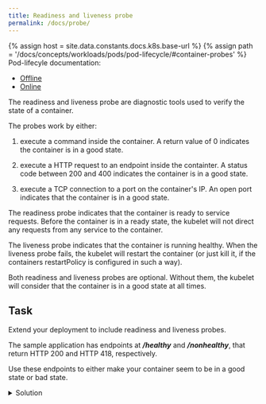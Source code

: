 ```yaml
---
title: Readiness and liveness probe
permalink: /docs/probe/
---
```

{% assign host = site.data.constants.docs.k8s.base-url %}
{% assign path = '/docs/concepts/workloads/pods/pod-lifecycle/#container-probes' %}
Pod-lifecyle documentation:
* [Offline]({{host.offline}}{{path}})
* [Online]({{host.online}}{{path}})

The readiness and liveness probe are diagnostic tools used to verify the state of a container.

The probes work by either:

1) execute a command inside the container. A return value of 0 indicates the container is in a good state.

2) execute a HTTP request to an endpoint inside the containter. A status code between 200 and 400 indicates the container is in a good state.

3) execute a TCP connection to a port on the container's IP. An open port indicates that the container is in a good state.

The readiness probe indicates that the container is ready to service requests. Before the container is in a ready state, the kubelet will not direct any requests from any service to the container.

The liveness probe indicates that the container is running healthy. When the liveness probe fails, the kubelet will restart the container (or just kill it, if the containers restartPolicy is configured in such a way).

Both readiness and liveness probes are optional. Without them, the kubelet will consider that the container is in a good state at all times.

## Task

Extend your deployment to include readiness and liveness probes.

The sample application has endpoints at ***/healthy*** and ***/nonhealthy***, that return HTTP 200 and HTTP 418, respectively.

Use these endpoints to either make your container seem to be in a good state or bad state.

<details>
  <summary>Solution</summary>
  <div markdown="1">

```yaml
apiVersion: apps/v1
kind: Deployment
metadata:
  name: sample-app-deployment
  labels:
    app: sample-app
spec:
  replicas: 1
  selector:
    matchLabels:
      app: sample-app
  template:
    metadata:
      labels:
        app: sample-app
    spec:
      containers:
      - name: sample-app
        image: torklo/workshop-api:latest
        imagePullPolicy: Always
        ports:
        - containerPort: 8080
        livenessProbe:
          httpGet:
            path: /healthy
            port: 8080
        readinessProbe:
          httpGet:
            path: /healthy
            port: 8080
```

To check that liveness and readiness probes are working, execute

`kubectl describe pod [podname]`

and check the output, e.g.

```
Liveness:		http-get http://:http/healthy delay=0s timeout=1s period=10s #success=1 #failure=3
Readiness:		http-get http://:http/healthy delay=0s timeout=1s period=10s #success=1 #failure=3
```

</div>
</details>
